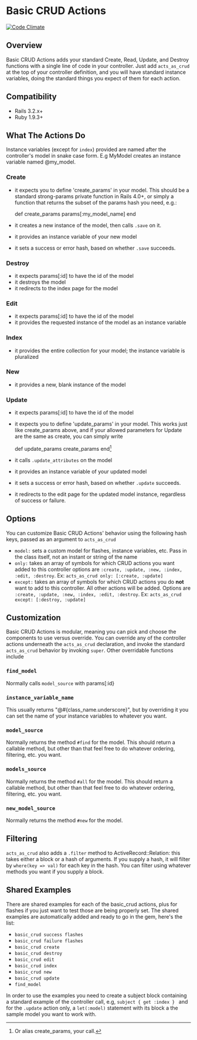 # Basic CRUD Actions
[![Code Climate](https://codeclimate.com/github/STCTbone/basic_crud_actions/badges/gpa.svg)](https://codeclimate.com/github/STCTbone/basic_crud_actions)

## Overview
Basic CRUD Actions adds your standard Create, Read, Update, and Destroy functions with a single line of code in your controller.
Just add `acts_as_crud` at the top of your controller definition, and you will have standard instance variables, doing the
standard things you expect of them for each action.

## Compatibility

* Rails 3.2.x+
* Ruby 1.9.3+

## What The Actions Do
Instance variables (except for `index`) provided are named after the controller's model in snake case form.
E.g MyModel creates an instance variable named @my_model.
### Create

* it expects you to define 'create_params' in your model. This should be a standard strong-params private function in
Rails 4.0+, or simply a function that returns the subset of the params hash you need, e.g.:


    def create_params
      params[:my_model_name]
    end

* it creates a new instance of the model, then calls `.save` on it.
* it provides an instance variable of your new model
* it sets a success or error hash, based on whether `.save` succeeds.

### Destroy
* it expects params[:id] to have the id of the model
* it destroys the model
* it redirects to the index page for the model

### Edit
* it expects params[:id] to have the id of the model
* it provides the requested instance of the model as an instance variable

### Index
* it provides the entire collection for your model; the instance variable is pluralized

### New
* it provides a new, blank instance of the model

### Update
* it expects params[:id] to have the id of the model
* it expects you to define 'update_params' in your model. This works just like create_params above,
 and if your allowed parameters for Update are the same as create, you can simply write


    def update_params
      create_params
    end[^or-alias]

* it calls `.update_attributes` on the model
* it provides an instance variable of your updated model
* it sets a success or error hash, based on whether `.update` succeeds.
* it redirects to the edit page for the updated model instance, regardless of success or failure.

## Options
You can customize Basic CRUD Actions' behavior using the following hash keys, passed as an argument
to `acts_as_crud`

* `model:` sets a custom model for flashes, instance variables, etc. Pass in the class itself, not an instant or string
 of the name
* `only:` takes an array of symbols for which CRUD actions you want added to this controller
options are `:create, :update, :new, :index, :edit, :destroy`. Ex: `acts_as_crud only: [:create, :update]`
* `except:` takes an array of symbols for which CRUD actions you do **not** want to add to
this controller. All other actions will be added. Options are `:create, :update, :new, :index, :edit, :destroy`.
Ex: `acts_as_crud except: [:destroy, :update]`

## Customization
Basic CRUD Actions is modular, meaning you can pick and choose the components to use versus override.
You can override any of the controller actions underneath the `acts_as_crud` declaration, and invoke the standard
`acts_as_crud` behavior by invoking `super`. Other overridable functions include

### `find_model`
Normally calls `model_source` with params[:id}

### `instance_variable_name`
This usually returns "@#{class_name.underscore}", but by overriding it you can set the name of your instance variables
to whatever you want.


### `model_source`
Normally returns the method `#find` for the model. This should return a callable method, but other than that feel free
to do whatever ordering, filtering, etc. you want.

### `models_source`
Normally returns the method `#all` for the model. This should return a callable method, but other than that feel free
to do whatever ordering, filtering, etc. you want.

### `new_model_source`
Normally returns the method `#new` for the model.

## Filtering
`acts_as_crud` also adds a `.filter` method to ActiveRecord::Relation: this takes either a block or a hash of arguments.
If you supply a hash, it will filter by `where(key => val)` for each key in the hash. You can filter using whatever
methods you want if you supply a block.


## Shared Examples

There are shared examples for each of the basic_crud actions, plus for flashes if you just want to test those are
being properly set. The shared examples are automatically added and ready to go in the gem, here's the list:

* `basic_crud success flashes`
* `basic_crud failure flashes`
* `basic_crud create`
* `basic_crud destroy`
* `basic_crud edit`
* `basic_crud index`
* `basic_crud new`
* `basic_crud update`
* `find_model`

In order to use the examples you need to create a subject block
containing a standard example of the controller call, e.g, `subject { get :index } ` and
for the `.update` action only, a `let(:model)` statement with its block a the sample model you want to work with.

[^or-alias]: Or alias create_params, your call.
